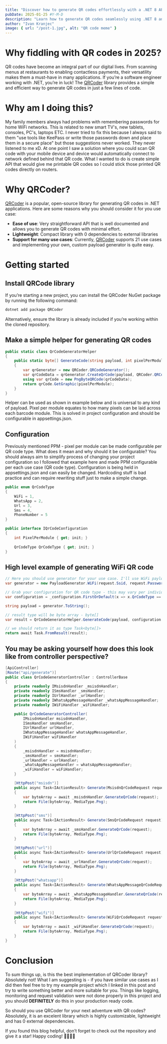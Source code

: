 ```yaml
---
title: "Discover how to generate QR codes effortlessly with a .NET 8 API 🧑🏻‍💻🚀"
pubDate: 2025-01-25 #Y-M-D
description: "Learn how to generate QR codes seamlessly using .NET 8 and the QRCoder library. Simple, fast, and efficient! 🧑🏻‍💻🚀"
author: "Ivan Kranjec"
image: { url: "/post-1.jpg", alt: "QR code meme" }
---
```


# Why fiddling with QR codes in 2025?
QR codes have become an integral part of our digital lives. From scanning menus at restaurants to enabling contactless payments, their versatility makes them a must-have in many applications. If you’re a software engineer working with .NET, you’re in luck! The [QRCoder](https://github.com/codebude/QRCoder) library provides a simple and efficient way to generate QR codes in just a few lines of code.

# Why am I doing this?
My family members always had problems with remembering passwords for home WiFi networks. This is related to new smart TV's, new tablets, consoles, PC's, laptops ETC. I never tried to fix this because I always said to them "use tools like KeePass or write those passwords down and place them in a secure place" but those suggestions never worked. They never listened to me xD. At one point I saw a solution where you could scan QR code with your mobile device and device would automatically connect to network defined behind that QR code. What I wanted to do is create simple API that would give me printable QR codes so I could stick those printed QR codes directly on routers.

# Why QRCoder?
[QRCoder](https://github.com/codebude/QRCoder) is a popular, open-source library for generating QR codes in .NET applications. Here are some reasons why you should consider it for you use case:

- **Ease of use**: Very straightforward API that is well documented and allows you to generate QR codes with minimal effort.
- **Lightweight**: Compact library with 0 dependencies to external libraries
- **Support for many use cases**: Currently, [QRCoder](https://github.com/codebude/QRCoder) supports 21 use cases and implementing your own, custom payload generator is quite easy. 

# Getting started
## Install QRCode library

If you’re starting a new project, you can install the QRCoder NuGet package by running the following command:
```bash
dotnet add package QRCoder
```
Alternatively, ensure the library is already included if you’re working within the cloned repository.

## Make a simple helper for generating QR codes
```csharp
public static class QrCodeGeneratorHelper
{
    public static byte[] GenerateCode(string payload, int pixelPerModule)
    {
        var qrGenerator = new QRCoder.QRCodeGenerator();
        var qrCodeData = qrGenerator.CreateQrCode(payload, QRCoder.QRCodeGenerator.ECCLevel.Q);
        using var qrCode = new PngByteQRCode(qrCodeData);
        return qrCode.GetGraphic(pixelPerModule);
    }
}
```

Helper can be used as shown in example below and is universal to any kind of payload. Pixel per module equates to how many pixels can be laid across each barcode module. This is solved in project configuration and should be configurable in appsettings.json.

## Configuration
Previously mentioned PPM - pixel per module can be made configurable per QR code type. What does it mean and why should it be configurable?
You should always aim to simplify process of changing your project configuration so I followed that example here and made PPM configurable per each use case (QR code type). Configuration is being held in appsettings.json and can easily be changed. Hardcoding stuff is bad practice and can require rewriting stuff just to make a simple change.

```csharp
public enum QrCodeType
{
    WiFi = 1,
    WhatsApp = 2,
    Url = 3,
    Sms = 4,
    PhoneNumber = 5
}

public interface IQrCodeConfiguration
{
    int PixelPerModule { get; init; }
    
    QrCodeType QrCodeType { get; init; }
}
```

## High level example of generating WiFi QR code
```csharp
// Here you should use generator for your use case. I'll use WiFi payload generator here but just as example.
var generator = new PayloadGenerator.WiFi(request.Ssid, request.Password, PayloadGenerator.WiFi.Authentication.WPA2);

// Grab your configuration for QR code type - this may vary per individual but I wanted to make this configurable in appsettings.json
var configuration = _configuration.FirstOrDefault(x => x.QrCodeType == QrCodeType.WiFi);

string payload = generator.ToString();

// result type will be byte array - byte[]
var result = QrCodeGeneratorHelper.GenerateCode(payload, configuration.PixelPerModule);

// we should return it as type Task<byte[]>
return await Task.FromResult(result);
```

## You may be asking yourself how does this look like from controller perspective?

```csharp
[ApiController]
[Route("api/generate")]
public class QrCodeGeneratorController : ControllerBase
{
    private readonly IMsisdnHandler _msisdnHandler;
    private readonly ISmsHandler _smsHandler;
    private readonly IUrlHandler _urlHandler;
    private readonly IWhatsAppMessageHandler _whatsAppMessageHandler;
    private readonly IWiFiHandler _wiFiHandler;

    public QrCodeGeneratorController(
        IMsisdnHandler msisdnHandler,
        ISmsHandler smsHandler,
        IUrlHandler urlHandler,
        IWhatsAppMessageHandler whatsAppMessageHandler,
        IWiFiHandler wiFiHandler
    )
    {
        _msisdnHandler = msisdnHandler;
        _smsHandler = smsHandler;
        _urlHandler = urlHandler;
        _whatsAppMessageHandler = whatsAppMessageHandler;
        _wiFiHandler = wiFiHandler;
    }

    [HttpPost("msisdn")]
    public async Task<IActionResult> Generate(MsisdnQrCodeRequest request)
    {
        var byteArray = await _msisdnHandler.GenerateQrCode(request);
        return File(byteArray, MediaType.Png);
    }
    
    [HttpPost("sms")]
    public async Task<IActionResult> Generate(SmsQrCodeRequest request)
    {
        var byteArray = await _smsHandler.GenerateQrCode(request);
        return File(byteArray, MediaType.Png);
    }
    
    [HttpPost("url")]
    public async Task<IActionResult> Generate(UrlQrCodeRequest request)
    {
        var byteArray = await _urlHandler.GenerateQrCode(request);
        return File(byteArray, MediaType.Png);
    }
    
    [HttpPost("whatsapp")]
    public async Task<IActionResult> Generate(WhatsAppMessageQrCodeRequest request)
    {
        var byteArray = await _whatsAppMessageHandler.GenerateQrCode(request);
        return File(byteArray, MediaType.Png);
    }
    
    [HttpPost("wifi")]
    public async Task<IActionResult> Generate(WiFiQrCodeRequest request)
    {
        var byteArray = await _wiFiHandler.GenerateQrCode(request);
        return File(byteArray, MediaType.Png);
    }
}
```
# Conclusion
To sum things up, is this the best implementation of QRCoder library? Absolutely not! What I am suggesting is - if you have similar use cases as I did then feel free to try my example project which I linked in this post and try to write something better and more suitable for you.
Things like logging, monitoring and request validation were not done properly in this project and you should **DEFINITELY** do this in your production ready code.

So should you use QRCoder for your next adventure with QR codes? Absolutely, it is an excelent library which is highly customizable, lightweight and has 0 external dependencies.

If you found this blog helpful, don’t forget to check out the repository and give it a star! Happy coding! 🧑🏻‍💻🚀